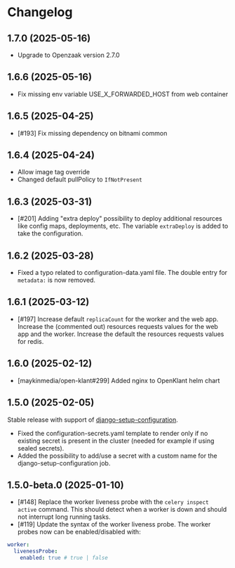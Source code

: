 # Changelog

## 1.7.0 (2025-05-16)
- Upgrade to Openzaak version 2.7.0

## 1.6.6 (2025-05-16)
- Fix missing env variable USE_X_FORWARDED_HOST from web container

## 1.6.5 (2025-04-25)
- [#193] Fix missing dependency on bitnami common

## 1.6.4 (2025-04-24)

- Allow image tag override
- Changed default pullPolicy to `IfNotPresent`

## 1.6.3 (2025-03-31)

- [#201] Adding "extra deploy" possibility to deploy additional resources like config maps, deployments, etc. The variable `extraDeploy` is added to take the configuration.

## 1.6.2 (2025-03-28)

- Fixed a typo related to configuration-data.yaml file. The double entry for `metadata:` is now removed.

## 1.6.1 (2025-03-12)

- [#197] Increase default `replicaCount` for the worker and the web app. Increase the (commented out) resources requests values for the web app and the worker. Increase the default the resources requests values for redis.

## 1.6.0 (2025-02-12)

- [maykinmedia/open-klant#299] Added nginx to OpenKlant helm chart

## 1.5.0 (2025-02-05)

Stable release with support of [django-setup-configuration](https://github.com/maykinmedia/django-setup-configuration). 

- Fixed the configuration-secrets.yaml template to render only if no existing secret is present in the cluster (needed for example if using sealed secrets).
- Added the possibility to add/use a secret with a custom name for the django-setup-configuration job.

## 1.5.0-beta.0 (2025-01-10)

- [#148] Replace the worker liveness probe with the `celery inspect active` command. This should detect when a worker is down and should not interrupt long running tasks.
- [#119] Update the syntax of the worker liveness probe. The worker probes now can be enabled/disabled with:

```yaml
worker:
  livenessProbe:
    enabled: true # true | false
```
